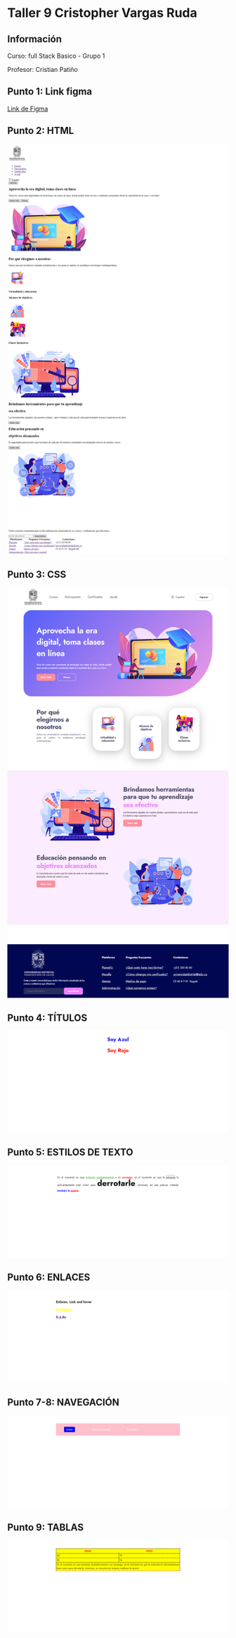 <h1>Taller 9 Cristopher Vargas Ruda</h1>

<h2> Información</h2>

<p>Curso: full Stack Basico - Grupo 1</p>
<p>Profesor: Cristian Patiño</p>

<h2> Punto 1: Link figma</h2>

<a href="https://www.figma.com/file/nCLqjG0kchH2XwJctsi05k/Cristopher-Vargas---Figma-Excercise?type=design&node-id=9%3A3&mode=design&t=a5ZrOCJ4QpVSwomP-1" target="_blank">Link de Figma</a>

<h2>Punto 2: HTML</h2>
<img src="./public/images/html.png" alt="html">

<h2> Punto 3: CSS</h2>
<img src="./public/images/Taller-punto-1-3-index.png" alt="CSS">

<h2> Punto 4: TÍTULOS</h2>
<img src="./public/images/Taller-punto-4.png" alt="Títulos">

<h2> Punto 5: ESTILOS DE TEXTO</h2>
<img src="./public/images/Taller-punto-5.png" alt="Estilos de texto">

<h2> Punto 6: ENLACES</h2>
<img src="./public/images/Taller-punto-6.png" alt="Enlaces">

<h2> Punto 7-8: NAVEGACIÓN</h2>
<img src="./public/images/Taller-punto-7-8.png" alt="Navegación">

<h2> Punto 9: TABLAS</h2>
<img src="./public/images/Taller-punto-9.png" alt="Tablas">